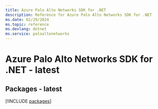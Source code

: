 ```yaml
---
title: Azure Palo Alto Networks SDK for .NET
description: Reference for Azure Palo Alto Networks SDK for .NET
ms.date: 02/29/2024
ms.topic: reference
ms.devlang: dotnet
ms.service: paloaltonetworks
---
```

# Azure Palo Alto Networks SDK for .NET - latest
## Packages - latest
[!INCLUDE [packages](palo-alto-networks-index.md)]